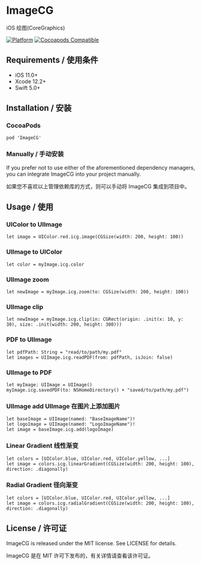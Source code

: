 # ImageCG

iOS 绘图(CoreGraphics)

[![Platform](https://img.shields.io/cocoapods/p/ImageCG.svg?style=flat)](https://github.com/ZuopanYao/ImageCG)
[![Cocoapods Compatible](https://img.shields.io/cocoapods/v/ImageCG.svg)](https://cocoapods.org/pods/ImageCG)

## Requirements / 使用条件

- iOS 11.0+  
- Xcode 12.2+
- Swift 5.0+


## Installation / 安装

### CocoaPods

```
pod 'ImageCG'
```

### Manually / 手动安装

If you prefer not to use either of the aforementioned dependency managers, you can integrate ImageCG into your project manually.

如果您不喜欢以上管理依赖库的方式，则可以手动将 ImageCG 集成到项目中。


## Usage / 使用

### UIColor to UIImage

```
let image = UIColor.red.icg.image(CGSize(width: 200, height: 100))
```

### UIImage to UIColor

```
let color = myImage.icg.color
```

### UIImage zoom

```
let newImage = myImage.icg.zoom(to: CGSize(width: 200, height: 100))
```

### UIImage clip

```
let newImage = myImage.icg.clip(in: CGRect(origin: .init(x: 10, y: 30), size: .init(width: 200, height: 300)))
```

### PDF to UIImage

```
let pdfPath: String = "read/to/path/my.pdf"
let images = UIImage.icg.readPDF(from: pdfPath, isJoin: false)
```

### UIImage to PDF

```
let myImage: UIImage = UIImage()
myImage.icg.savedPDF(to: NSHomeDirectory() + "saved/to/path/my.pdf")
```

###  UIImage add UIImage 在图片上添加图片

```
let baseImage = UIImage(named: "BaseImageName")!
let logoImage = UIImage(named: "LogoImageName")!
let image = baseImage.icg.add(logoImage)
```

### Linear Gradient 线性渐变

```
let colors = [UIColor.blue, UIColor.red, UIColor.yellow, ...]
let image = colors.icg.linearGradient(CGSize(width: 200, height: 100), 
direction: .diagonally)
```

### Radial Gradient 径向渐变

```
let colors = [UIColor.blue, UIColor.red, UIColor.yellow, ...]
let image = colors.icg.radialGradient(CGSize(width: 200, height: 100), 
direction: .diagonally)
```

## License / 许可证

ImageCG is released under the MIT license. See LICENSE for details.

ImageCG 是在 MIT 许可下发布的，有关详情请查看该许可证。